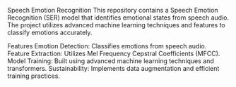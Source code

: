 Speech Emotion Recognition
This repository contains a Speech Emotion Recognition (SER) model that identifies emotional states from speech audio. The project utilizes advanced machine learning techniques and features to classify emotions accurately.

Features
Emotion Detection: Classifies emotions from speech audio.
Feature Extraction: Utilizes Mel Frequency Cepstral Coefficients (MFCC).
Model Training: Built using advanced machine learning techniques and transformers.
Sustainability: Implements data augmentation and efficient training practices.

